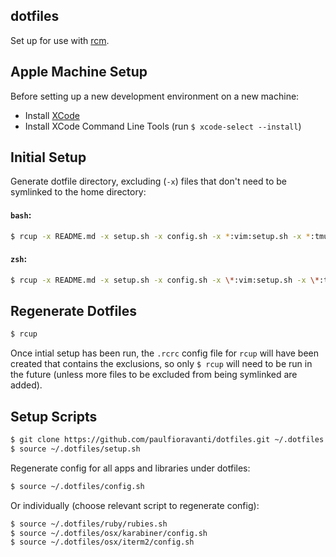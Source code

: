## dotfiles

Set up for use with [rcm](https://github.com/thoughtbot/rcm).

## Apple Machine Setup

Before setting up a new development environment on a new machine:

- Install [XCode](https://itunes.apple.com/au/app/xcode/id497799835?mt=12)
- Install XCode Command Line Tools (run `$ xcode-select --install`)

## Initial Setup

Generate dotfile directory, excluding (`-x`) files that don't need to be
symlinked to the home directory:

#### `bash`:

```sh
$ rcup -x README.md -x setup.sh -x config.sh -x *:vim:setup.sh -x *:tmux:setup.sh -x *:oh-my-zsh:setup.sh -x ruby -x osx
```

#### `zsh`:

```sh
$ rcup -x README.md -x setup.sh -x config.sh -x \*:vim:setup.sh -x \*:tmux:setup.sh -x \*:oh-my-zsh:setup.sh -x ruby -x osx
```

## Regenerate Dotfiles

```sh
$ rcup
```

Once intial setup has been run, the `.rcrc` config file for `rcup` will have
been created that contains the exclusions, so only `$ rcup` will need to be run
in the future (unless more files to be excluded from being symlinked are added).

## Setup Scripts

```sh
$ git clone https://github.com/paulfioravanti/dotfiles.git ~/.dotfiles
$ source ~/.dotfiles/setup.sh
```

Regenerate config for all apps and libraries under dotfiles:

```sh
$ source ~/.dotfiles/config.sh
```

Or individually (choose relevant script to regenerate config):

```sh
$ source ~/.dotfiles/ruby/rubies.sh
$ source ~/.dotfiles/osx/karabiner/config.sh
$ source ~/.dotfiles/osx/iterm2/config.sh
```
